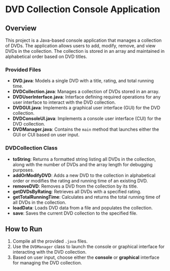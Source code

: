 # DVD Collection Console Application

## Overview
This project is a Java-based console application that manages a collection of DVDs. The application allows users to add, modify, remove, and view DVDs in the collection. The collection is stored in an array and maintained in alphabetical order based on DVD titles.

### Provided Files
- **DVD.java**: Models a single DVD with a title, rating, and total running time.
- **DVDCollection.java**: Manages a collection of DVDs stored in an array.
- **DVDUserInterface.java**: Interface defining required operations for any user interface to interact with the DVD collection.
- **DVDGUI.java**: Implements a graphical user interface (GUI) for the DVD collection.
- **DVDConsoleUI.java**: Implements a console user interface (CUI) for the DVD collection.
- **DVDManager.java**: Contains the `main` method that launches either the GUI or CUI based on user input.

### DVDCollection Class
- **toString**: Returns a formatted string listing all DVDs in the collection, along with the number of DVDs and the array length for debugging purposes.
- **addOrModifyDVD**: Adds a new DVD to the collection in alphabetical order or modifies the rating and running time of an existing DVD.
- **removeDVD**: Removes a DVD from the collection by its title.
- **getDVDsByRating**: Retrieves all DVDs with a specified rating.
- **getTotalRunningTime**: Calculates and returns the total running time of all DVDs in the collection.
- **loadData**: Loads DVD data from a file and populates the collection.
- **save**: Saves the current DVD collection to the specified file.

## How to Run
1. Compile all the provided `.java` files.
2. Use the `DVDManager` class to launch the console or graphical interface for interacting with the DVD collection.
3. Based on user input, choose either the **console** or **graphical** interface for managing the DVD collection.
